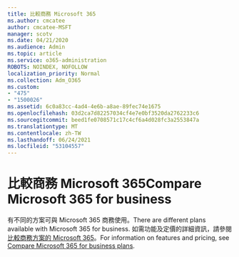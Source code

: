 ```yaml
---
title: 比較商務 Microsoft 365
ms.author: cmcatee
author: cmcatee-MSFT
manager: scotv
ms.date: 04/21/2020
ms.audience: Admin
ms.topic: article
ms.service: o365-administration
ROBOTS: NOINDEX, NOFOLLOW
localization_priority: Normal
ms.collection: Adm_O365
ms.custom:
- "475"
- "1500026"
ms.assetid: 6c0a83cc-4ad4-4e6b-a8ae-89fec74e1675
ms.openlocfilehash: 03d2ca7d82257034cf4e7e0bf3520da2762233c6
ms.sourcegitcommit: beed1fe0708571c17c4cf6a4d028fc3a2553847a
ms.translationtype: MT
ms.contentlocale: zh-TW
ms.lasthandoff: 06/24/2021
ms.locfileid: "53104557"
---
```

# <a name="compare-microsoft-365-for-business"></a><span data-ttu-id="92306-102">比較商務 Microsoft 365</span><span class="sxs-lookup"><span data-stu-id="92306-102">Compare Microsoft 365 for business</span></span>

<span data-ttu-id="92306-103">有不同的方案可與 Microsoft 365 商務使用。</span><span class="sxs-lookup"><span data-stu-id="92306-103">There are different plans available with Microsoft 365 for business.</span></span> <span data-ttu-id="92306-104">如需功能及定價的詳細資訊，請參閱[比較商務方案的 Microsoft 365](https://www.microsoft.com/microsoft-365/business/compare-all-microsoft-365-business-products)。</span><span class="sxs-lookup"><span data-stu-id="92306-104">For information on features and pricing, see [Compare Microsoft 365 for business plans](https://www.microsoft.com/microsoft-365/business/compare-all-microsoft-365-business-products).</span></span>  